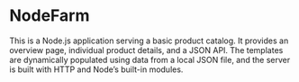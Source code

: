 # NodeFarm
This is a Node.js application serving a basic product catalog. It provides an overview page, individual product details, and a JSON API. The templates are dynamically populated using data from a local JSON file, and the server is built with HTTP and Node’s built-in modules.
